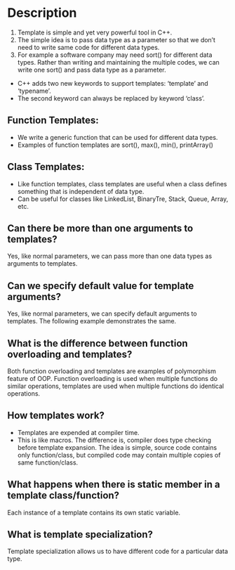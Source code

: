 # Description
1. Template is simple and yet very powerful tool in C++. 
2. The simple idea is to pass data type as a parameter so that we don’t need to write same code for different data types.
3. For example a software company may need sort() for different data types. Rather than writing and maintaining the multiple codes, we can write one sort() and pass data type as a parameter.

- C++ adds two new keywords to support templates: ‘template’ and ‘typename’. 
- The second keyword can always be replaced by keyword ‘class’.

## Function Templates: 
- We write a generic function that can be used for different data types. 
- Examples of function templates are sort(), max(), min(), printArray()

## Class Templates: 
- Like function templates, class templates are useful when a class defines something that is independent of data type. 
- Can be useful for classes like LinkedList, BinaryTre, Stack, Queue, Array, etc.

## Can there be more than one arguments to templates?
Yes, like normal parameters, we can pass more than one data types as arguments to templates.

## Can we specify default value for template arguments?
Yes, like normal parameters, we can specify default arguments to templates. The following example demonstrates the same.

## What is the difference between function overloading and templates?
Both function overloading and templates are examples of polymorphism feature of OOP. 
Function overloading is used when multiple functions do similar operations, templates are used when multiple functions do identical operations.

## How templates work?
- Templates are expended at compiler time. 
- This is like macros. The difference is, compiler does type checking before template expansion. The idea is simple, source code contains only function/class, but compiled code may contain multiple copies of same function/class.

## What happens when there is static member in a template class/function?
Each instance of a template contains its own static variable.

## What is template specialization?
Template specialization allows us to have different code for a particular data type.
